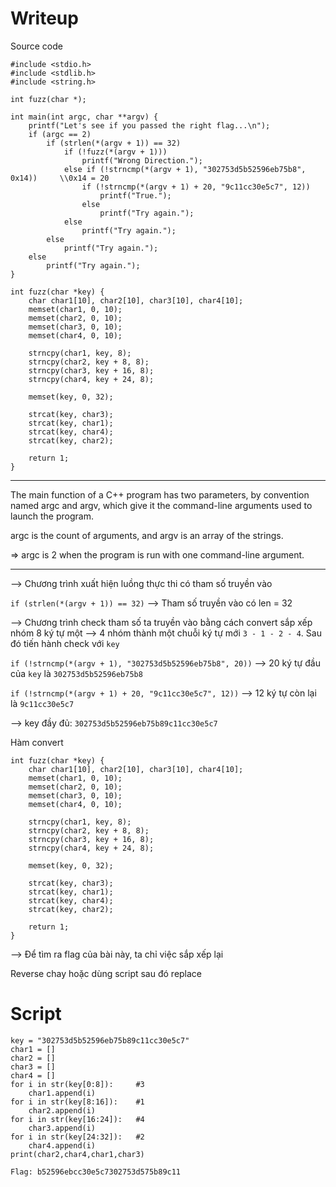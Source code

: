 # Writeup
Source code
```
#include <stdio.h>
#include <stdlib.h>
#include <string.h>

int fuzz(char *);

int main(int argc, char **argv) {
    printf("Let's see if you passed the right flag...\n");
    if (argc == 2)
        if (strlen(*(argv + 1)) == 32)
            if (!fuzz(*(argv + 1)))
                printf("Wrong Direction.");
            else if (!strncmp(*(argv + 1), "302753d5b52596eb75b8", 0x14))     \\0x14 = 20
                if (!strncmp(*(argv + 1) + 20, "9c11cc30e5c7", 12))
                    printf("True.");
                else
                    printf("Try again.");
            else
                printf("Try again.");
        else
            printf("Try again.");
    else
        printf("Try again.");
}

int fuzz(char *key) {
    char char1[10], char2[10], char3[10], char4[10];
    memset(char1, 0, 10);
    memset(char2, 0, 10);
    memset(char3, 0, 10);
    memset(char4, 0, 10);

    strncpy(char1, key, 8);
    strncpy(char2, key + 8, 8);
    strncpy(char3, key + 16, 8);
    strncpy(char4, key + 24, 8);

    memset(key, 0, 32);

    strcat(key, char3);
    strcat(key, char1);
    strcat(key, char4);
    strcat(key, char2);

    return 1;
}
```
***********
The main function of a C++ program has two parameters, by convention named argc and argv, which give it the command-line arguments used to launch the program.

argc is the count of arguments, and argv is an array of the strings.

=> argc is 2 when the program is run with one command-line argument.
***********
--> Chương trình xuất hiện luồng thực thi có tham số truyền vào

```if (strlen(*(argv + 1)) == 32)``` --> Tham số truyền vào có len = 32

--> Chương trình check tham số ta truyền vào bằng cách convert sắp xếp nhóm 8 ký tự một --> 4 nhóm thành một chuỗi ký tự mới ```3 - 1 - 2 - 4```. Sau đó tiến hành check với ```key```

```if (!strncmp(*(argv + 1), "302753d5b52596eb75b8", 20))``` --> 20 ký tự đầu của ```key``` là ```302753d5b52596eb75b8```

```if (!strncmp(*(argv + 1) + 20, "9c11cc30e5c7", 12))``` --> 12 ký tự còn lại là ```9c11cc30e5c7```

--> key đầy đủ: ```302753d5b52596eb75b89c11cc30e5c7```

Hàm convert
```
int fuzz(char *key) {
    char char1[10], char2[10], char3[10], char4[10];
    memset(char1, 0, 10);
    memset(char2, 0, 10);
    memset(char3, 0, 10);
    memset(char4, 0, 10);

    strncpy(char1, key, 8);
    strncpy(char2, key + 8, 8);
    strncpy(char3, key + 16, 8);
    strncpy(char4, key + 24, 8);

    memset(key, 0, 32);

    strcat(key, char3);
    strcat(key, char1);
    strcat(key, char4);
    strcat(key, char2);

    return 1;
}
```
--> Để tìm ra flag của bài này, ta chỉ việc sắp xếp lại

Reverse chay hoặc dùng script sau đó replace

# Script
```
key = "302753d5b52596eb75b89c11cc30e5c7"
char1 = []
char2 = []
char3 = []
char4 = []
for i in str(key[0:8]):     #3
    char1.append(i)
for i in str(key[8:16]):    #1
    char2.append(i)
for i in str(key[16:24]):   #4
    char3.append(i)
for i in str(key[24:32]):   #2
    char4.append(i)
print(char2,char4,char1,char3)
```
```
Flag: b52596ebcc30e5c7302753d575b89c11
```
